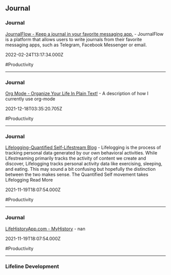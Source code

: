 ## Journal

### Journal

[JournalFlow - Keep a journal in your favorite messaging app.](https://www.journalflow.com/#features) - JournalFlow is a platform that allows users to write journals from their favorite messaging apps, such as Telegram, Facebook Messenger or email.

2022-02-24T13:17:34.000Z

#Productivity

---

### Journal

[Org Mode - Organize Your Life In Plain Text!](http://doc.norang.ca/org-mode.html) - A description of how I currently use org-mode

2021-12-18T03:35:20.705Z

#Productivity

---

### Journal

[Lifelogging-Quantified Self-Lifestream Blog](http://lifestreamblog.com/lifelogging) - Lifelogging is the process of tracking personal data generated by our own behavioral activities. While Lifestreaming primarily tracks the activity of content we create and discover, Lifelogging tracks personal activity data like exercising, sleeping, and eating. This may sound a bit confusing but hopefully the distinction between the two makes sense. The Quantified Self movement takes  Lifelogging Read More

2021-11-19T18:07:54.000Z

#Productivity

---

### Journal

[LifeHistoryApp.com - MyHistory](http://www.lifehistoryapp.com/myhistory.html) - nan

2021-11-19T18:07:54.000Z

#Productivity

---

### Lifeline Development

